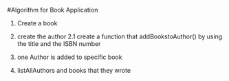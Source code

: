 #Algorithm for Book Application 


1. Create a book 
2. create the author
        2.1 create a function that addBookstoAuthor()
          by using the title and the ISBN number
 3. one Author is added to specific book 
 
 4. listAllAuthors and books that they wrote  